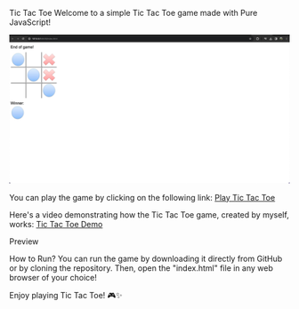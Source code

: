 
Tic Tac Toe
Welcome to a simple Tic Tac Toe game made with Pure JavaScript!

![Tic Tac Toe Preview](img/print1.png)

You can play the game by clicking on the following link: [Play Tic Tac Toe](https://vitorlatorraca.github.io/TicTacToe/)

Here's a video demonstrating how the Tic Tac Toe game, created by myself, works: [Tic Tac Toe Demo](https://vimeo.com/926085713?share=copy)

Preview

How to Run?
You can run the game by downloading it directly from GitHub or by cloning the repository. Then, open the "index.html" file in any web browser of your choice!

Enjoy playing Tic Tac Toe! 🎮✨